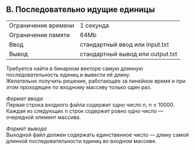 ## B. Последовательно идущие единицы

|                     |                                  |
| ------------------- | -------------------------------- |
| Ограничение времени | 1 секунда                        |
| Ограничение памяти  | 64Mb                             |
| Ввод                | стандартный ввод или input.txt   |
| Вывод               | стандартный вывод или output.txt |

Требуется найти в бинарном векторе самую длинную последовательность единиц и вывести её длину.  
Желательно получить решение, работающее за линейное время и при этом проходящее по входному массиву только один раз.

*Формат ввода*  
Первая строка входного файла содержит одно число n, n ≤ 10000. Каждая из следующих n строк содержит ровно одно число — очередной элемент массива.


*Формат вывода*  
Выходной файл должен содержать единственное число — длину самой длинной последовательности единиц во входном массиве.